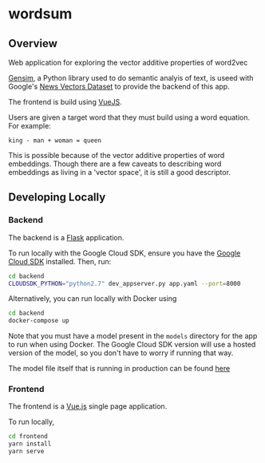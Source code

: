 # wordsum

## Overview

Web application for exploring the vector additive properties of word2vec

[Gensim](https://radimrehurek.com/gensim/index.html), a Python library used to do semantic analyis of text, is useed with Google's [News Vectors Dataset](https://drive.google.com/file/d/0B7XkCwpI5KDYNlNUTTlSS21pQmM) to provide the backend of this app. 

The frontend is build using [VueJS](https://vuejs.org/).

Users are given a target word that they must build using a word equation. For example:

```
king - man + woman = queen
```

This is possible because of the vector additive properties of word embeddings. Though there are a few caveats to describing word embeddings as living in a 'vector space', it is still a good descriptor.

## Developing Locally

### Backend

The backend is a [Flask](https://palletsprojects.com/p/flask/) application.

To run locally with the Google Cloud SDK, ensure you have the [Google Cloud SDK](https://cloud.google.com/sdk/) installed. Then, run:

```bash
cd backend
CLOUDSDK_PYTHON="python2.7" dev_appserver.py app.yaml --port=8000
```

Alternatively, you can run locally with Docker using 

```bash
cd backend
docker-compose up
```

Note that you must have a model present in the `models` directory for the app to run when using Docker. The Google Cloud SDK version will use a hosted version of the model, so you don't have to worry if running that way.

The model file itself that is running in production can be found [here](https://drive.google.com/file/d/0B7XkCwpI5KDYNlNUTTlSS21pQmM/edit)

### Frontend

The frontend is a [Vue.js](https://vuejs.org/) single page application.

To run locally,

```bash
cd frontend
yarn install
yarn serve
```


